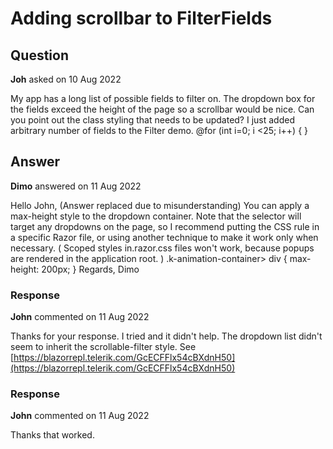 # Adding scrollbar to FilterFields

## Question

**Joh** asked on 10 Aug 2022

My app has a long list of possible fields to filter on. The dropdown box for the fields exceed the height of the page so a scrollbar would be nice. Can you point out the class styling that needs to be updated? I just added arbitrary number of fields to the Filter demo. <TelerikFilter Value="@Value" ValueChanged="@OnValueChanged"> <FilterFields> <FilterField Name="@nameof(OrderDetailDto.OrderId)" Type="typeof(int)" Label="Id" /> <FilterField Name="@nameof(OrderDetailDto.Quantity)" Type="typeof(short)" /> <FilterField Name="@nameof(OrderDetailDto.OrderFreight)" Type="@typeof(decimal)" Label="Freight" /> <FilterField Name="@nameof(OrderDetailDto.OrderShipCountry)" Type="typeof(string)" Label="Country" /> <FilterField Name="@nameof(OrderDetailDto.OrderShipName)" Type="typeof(string)" Label="Ship to" /> <FilterField Name="@nameof(OrderDetailDto.OrderShipAddress)" Type="typeof(string)" Label="Ship Address" /> @for (int i=0; i <25; i++) { <FilterField Name="@i.ToString()" Type="typeof(string)" Label="@i.ToString()" /> } </FilterFields> </TelerikFilter>

## Answer

**Dimo** answered on 11 Aug 2022

Hello John, (Answer replaced due to misunderstanding) You can apply a max-height style to the dropdown container. Note that the selector will target any dropdowns on the page, so I recommend putting the CSS rule in a specific Razor file, or using another technique to make it work only when necessary. ( Scoped styles in.razor.css files won't work, because popups are rendered in the application root. ) .k-animation-container> div { max-height: 200px;
} Regards, Dimo

### Response

**John** commented on 11 Aug 2022

Thanks for your response. I tried and it didn't help. The dropdown list didn't seem to inherit the scrollable-filter style. See [https://blazorrepl.telerik.com/GcECFFlx54cBXdnH50](https://blazorrepl.telerik.com/GcECFFlx54cBXdnH50)

### Response

**John** commented on 11 Aug 2022

Thanks that worked.
